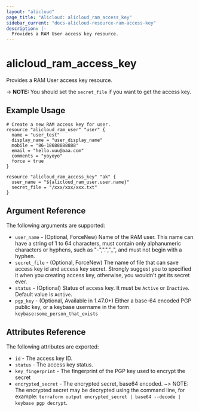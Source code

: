 ```yaml
---
layout: "alicloud"
page_title: "Alicloud: alicloud_ram_access_key"
sidebar_current: "docs-alicloud-resource-ram-access-key"
description: |-
  Provides a RAM User access key resource.
---
```


# alicloud\_ram\_access\_key

Provides a RAM User access key resource.

-> **NOTE:**  You should set the `secret_file` if you want to get the access key.  

## Example Usage

```
# Create a new RAM access key for user.
resource "alicloud_ram_user" "user" {
  name = "user_test"
  display_name = "user_display_name"
  mobile = "86-18688888888"
  email = "hello.uuu@aaa.com"
  comments = "yoyoyo"
  force = true
}

resource "alicloud_ram_access_key" "ak" {
  user_name = "${alicloud_ram_user.user.name}"
  secret_file = "/xxx/xxx/xxx.txt"
}
```
## Argument Reference

The following arguments are supported:

* `user_name` - (Optional, ForceNew) Name of the RAM user. This name can have a string of 1 to 64 characters, must contain only alphanumeric characters or hyphens, such as "-",".","_", and must not begin with a hyphen.
* `secret_file` - (Optional, ForceNew) The name of file that can save access key id and access key secret. Strongly suggest you to specified it when you creating access key, otherwise, you wouldn't get its secret ever.
* `status` - (Optional) Status of access key. It must be `Active` or `Inactive`. Default value is `Active`.
* `pgp_key` - (Optional, Available in 1.47.0+) Either a base-64 encoded PGP public key, or a keybase username in the form `keybase:some_person_that_exists`

## Attributes Reference

The following attributes are exported:

* `id` - The access key ID.
* `status` - The access key status.
* `key_fingerprint` - The fingerprint of the PGP key used to encrypt the secret
* `encrypted_secret` - The encrypted secret, base64 encoded. ~> NOTE: The encrypted secret may be decrypted using the command line, for example: `terraform output encrypted_secret | base64 --decode | keybase pgp decrypt`.
